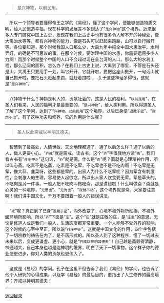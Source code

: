 > 是兴神物，以前民用。
___
&emsp;所以一个领导者要懂得帝王之学的《易经》，懂了这个学问，便能够创造物质文明，给人民创造幸福。现在科学的发展差不多到达了“``是兴神物``”这个境界。近来很多人专门研究中国上古史，发现在我们上古史中也有很多令人解不开的神秘处，像大禹治水等等，都有兴神物的能力，像是石头可以赶起来跑路，山可以自行搬开等。各位要知道，那个时候我国人口那么少，大禹九年中把全中国水患治平、水利弄好，的确是不可思议的事。在那个时候，要治理中国的水患，你需要运用多少人力啊！而那个时候整个中国的人口不会超过现在全台湾的人口。那么大的水利工程，那么辽阔的面积，怎么办？在我们上古史上说，大禹到了哪里，不管是石头还是山，大禹王只要用手一划，叫它开开，它就开啦，要把这座山搬开，一句话山就自己搬开啦，要把石头赶起来跑，就赶着跑啦……关于这些神话多得很，这就是“``是兴神物``”。
___
&emsp;兴神物干什么？神物是利人的，贡献社会的，这是人民的福利。“``以前民用``”，在圣人们看来，人民的福利才是最重要的，“``是兴神物``”，给人类利用。所以得道圣人了解了这个学问，达到了“``兴神物，以前民用``”这个境界，以后已身便“``退藏于密``”、“``寂然不动``”。有了这种功夫和修养，它的作用是什么呢？
___
> 圣人以此斋戒以神明其德夫。
___
&emsp;智慧到了最高处，人情世故、天文地理都通了，通了以后怎么样？通了以后的人，做人更要小心。“``齐戒``”就是斋戒。读古书，这个“``齐``”字很我地方读“``斋``”。我们看古书有“``齐庄中正``”这句话，“``齐``”就是斋。什么是“``斋``”呢？斋就是心理精神作用，所以叫心斋。吃素不是吃斋，吃素是不吃荤，不吃荤也不是不吃肉啊！不吃荤是无荤，像大蒜、韭菜呀，这些都是荤的。出家人为什么不吃荤呢？因为荤含有刺激性，会刺激人的生理，容易使人起欲念，所以出人家人饮食要无荤。荤是草头的，不吃肉是另一件事。一般人把不吃肉叫做吃斋，那是讲错啦！什么叫做斋？斋就是心灵的一种境界，“``无思也``”、“``无为也``”、“``寂然不动``”，这个境界就是斋。大家要注意啊！我们讲中国文化，千万不要跟着一般人的错误讲法。
___
&emsp;“``戒``”呢？真正到了已身“``退藏于密``”，内外改变了，心境不被外物所动摇，不被外面环境所影响，所以“``齐``”下面是“``庄``”。这个“``庄``”就是庄敬的庄，是“``庄重``”的意思。无论是修道人或是我们一般人，生活态度都非常重要。一个人能够不受外界的影响，这个时候的心至中至正，所以说“``齐庄中正``”。这就是中国文化的作用，四个字包括了一切宗教的祷告在内了，是不落形式的。所以圣人到了这种程序，懂了一切过去未来以后，变成更谦虚、更小心，就是“``齐戒以神明其德夫``”！自己越是斋颧得清静，神通越大，自己本身也越是达神明的境界，明白了天下一切事物。这个样子你的德业便更进步，你对人类的贡献也更伟大了。
___
&emsp;这就是《易经》的学问。孔子在这里不但告诉了我们《易经》的学问，也告诉了他个人研究的心得成果，以及学《易经》的最后目的，更指出了人生修养的最高境界：齐戒以神明其德夫！
___
[返回目录](../../master/README.md#目录)
